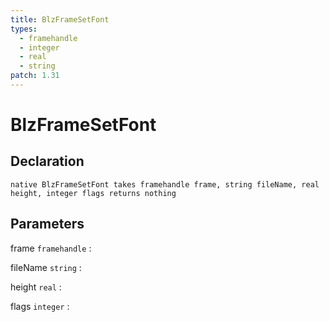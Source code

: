 ```yaml
---
title: BlzFrameSetFont
types:
  - framehandle
  - integer
  - real
  - string
patch: 1.31
---
```


# BlzFrameSetFont

## Declaration

```jass
native BlzFrameSetFont takes framehandle frame, string fileName, real height, integer flags returns nothing
```

## Parameters
frame `framehandle`
: 

fileName `string`
: 

height `real`
: 

flags `integer`
: 
